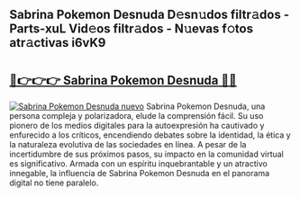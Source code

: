 ## Sabrina Pokemon Desnuda D𝚎sn𝚞dos filtr𝚊dos - Parts-xuL Vid𝚎os filtr𝚊dos - N𝚞evas f𝚘tos atr𝚊ctivas i6vK9

# <h2><a href="http://mb4g6jh.tromn.icu/?c=Sabrina+Pokemon+Desnuda">🔗👉👉👉 Sabrina Pokemon Desnuda 🔗🔗</a></h2>

[![Sabrina Pokemon Desnuda nuevo](https://i.imgur.com/pEAQMta.gif)](http://mb4g6jh.tromn.icu/?c=Sabrina+Pokemon+Desnuda)
Sabrina Pokemon Desnuda, una persona compleja y polarizadora, elude la comprensión fácil. Su uso pionero de los medios digitales para la autoexpresión ha cautivado y enfurecido a los críticos, encendiendo debates sobre la identidad, la ética y la naturaleza evolutiva de las sociedades en línea. A pesar de la incertidumbre de sus próximos pasos, su impacto en la comunidad virtual es significativo. Armada con un espíritu inquebrantable y un atractivo innegable, la influencia de Sabrina Pokemon Desnuda en el panorama digital no tiene paralelo.
